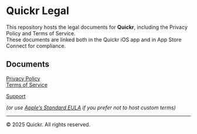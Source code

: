 # Quickr Legal

This repository hosts the legal documents for **Quickr**, including the Privacy Policy and Terms of Service.  
These documents are linked both in the Quickr iOS app and in App Store Connect for compliance.

## Documents

[Privacy Policy](https://gakkomimem.github.io/quickr-legal/privacy)  
[Terms of Service](https://gakkomimem.github.io/quickr-legal/terms)

[Support](https://gakkomimem.github.io/quickr-legal/support/)


  *(or use [Apple’s Standard EULA](https://www.apple.com/legal/internet-services/itunes/dev/stdeula/) if you prefer not to host custom terms)*

---

© 2025 Quickr. All rights reserved.
